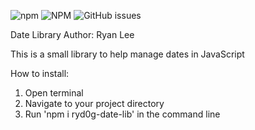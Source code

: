 ![npm](https://img.shields.io/npm/v/ryd0g-date-lib?color=purple)
![NPM](https://img.shields.io/npm/l/ryd0g-date-lib)
![GitHub issues](https://img.shields.io/github/issues/ryd0g/DateLib?color=red)

Date Library
Author: Ryan Lee

This is a small library to help manage dates in JavaScript

How to install:

1. Open terminal
2. Navigate to your project directory
3. Run 'npm i ryd0g-date-lib' in the command line
